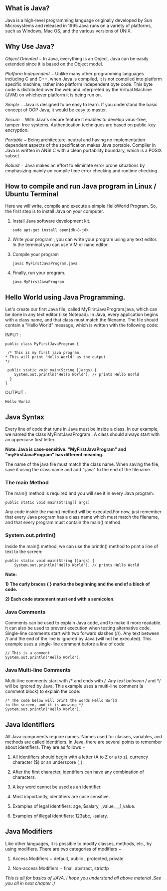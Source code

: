 ## What is Java?
Java is a high-level programming language originally developed by Sun Microsystems and released in 1995.Java runs on a variety of platforms, such as Windows, Mac OS, and the various versions of UNIX. 


## Why Use Java?

*Object Oriented* − In Java, everything is an Object. Java can be easily extended since it is based on the Object model.

*Platform Independent* − Unlike many other programming languages including C and C++, when Java is compiled, it is not compiled into platform specific machine, rather into platform independent byte code. This byte code is distributed over the web and interpreted by the Virtual Machine (JVM) on whichever platform it is being run on.

*Simple* − Java is designed to be easy to learn. If you understand the basic concept of OOP Java, it would be easy to master.

*Secure* − With Java's secure feature it enables to develop virus-free, tamper-free systems. Authentication techniques are based on public-key encryption.

*Portable* − Being architecture-neutral and having no implementation dependent aspects of the specification makes Java portable. Compiler in Java is written in ANSI C with a clean portability boundary, which is a POSIX subset.

*Robust* − Java makes an effort to eliminate error prone situations by emphasizing mainly on compile time error checking and runtime checking.

## How to compile and run Java program in Linux / Ubuntu Terminal 
Here we will write, compile and execute a simple HelloWorld Program.
So, the first step is to install Java on your computer.

1. Install Java software development kit.

       sudo apt-get install openjdk-8-jdk
       
2. Write your program , you can write your program using any text editor. In the terminal you can use VIM or nano editor.

3. Compile your program 
    
       javac MyFirstJavaProgram.java
       
4. Finally, run your program.

       java MyFirstJavaProgram
     

## Hello World using Java Programming.

Let's create our first Java file, called MyFirstJavaProgram.java, which can be done in any text editor (like Notepad).
In Java, every application begins with a class name, and that class must match the filename.
The file should contain a "Hello World" message, which is written with the following code:

INPUT :

    public class MyFirstJavaProgram {

     /* This is my first java program.
    * This will print 'Hello World' as the output
    */

     public static void main(String []args) {
        System.out.println("Hello World"); // prints Hello World
      }
    }


OUTPUT :
 
    Hello World
  
  
## Java Syntax  
Every line of code that runs in Java must be inside a class. In our example, we named the class MyFirstJavaProgram . A class should always start with an uppercase first letter.

**Note: Java is case-sensitive: "MyFirstJavaProgram" and "myFirstJavaProgram" has different meaning.**

The name of the java file must match the class name. When saving the file, save it using the class name and add ".java" to the end of the filename. 

### The main Method
The main() method is required and you will see it in every Java program:

    public static void main(String[] args)
    
Any code inside the main() method will be executed.For now, just remember that every Java program has a class name which must match the filename, and that every program must contain the main() method.

### System.out.println()
Inside the main() method, we can use the println() method to print a line of text to the screen:

    public static void main(String []args) {
        System.out.println("Hello World"); // prints Hello World



**Note:**

**1) The curly braces { } marks the beginning and the end of a block of code.**

**2) Each code statement must end with a semicolon.**

### Java Comments
Comments can be used to explain Java code, and to make it more readable. It can also be used to prevent execution when testing alternative code.
Single-line comments start with two forward slashes (//).
Any text between // and the end of the line is ignored by Java (will not be executed).
This example uses a single-line comment before a line of code:

    // This is a comment
    System.out.println("Hello World");
    
 ### Java Multi-line Comments
Multi-line comments start with /* and ends with */.
Any text between /* and */ will be ignored by Java.
This example uses a multi-line comment (a comment block) to explain the code:

    /* The code below will print the words Hello World
    to the screen, and it is amazing */
    System.out.println("Hello World");
 
 ## Java Identifiers
 
 All Java components require names. Names used for classes, variables, and methods are called identifiers.
 In Java, there are several points to remember about identifiers. They are as follows −
1) All identifiers should begin with a letter (A to Z or a to z), currency character ($) or an underscore (_).

2) After the first character, identifiers can have any combination of characters.

3) A key word cannot be used as an identifier.

4) Most importantly, identifiers are case sensitive.

5) Examples of legal identifiers: age, $salary, _value, __1_value.

6) Examples of illegal identifiers: 123abc, -salary.
 
 ## Java Modifiers
 
Like other languages, it is possible to modify classes, methods, etc., by using modifiers. There are two categories of modifiers −

1) Access Modifiers − default, public , protected, private

2) Non-access Modifiers − final, abstract, strictfp 

 
 *This is all for basics of JAVA, I hope you understand all above material .See you all in next chapter :)*
    
